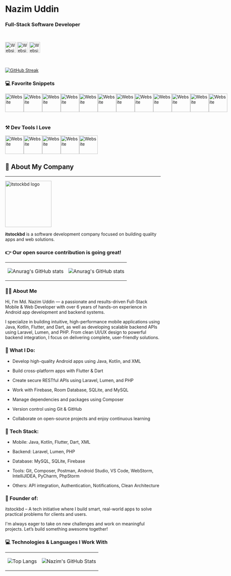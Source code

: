 # Nazim Uddin

### Full-Stack Software Developer

<br>

<div style="display: flex">

<a href="https://dscappstudio.com/"> <img src="assets/website.svg" alt="Website" height="35px" width="auto"></a>
<a href="https://www.linkedin.com/in/codewithnazim/"> <img src="assets/linkedin.svg" alt="Website" height="35px" width="auto"></a>
<a href="https://www.facebook.com/appdev.nazim"> <img src="assets/facebook.svg" alt="Website" height="35px" width="auto"></a>

</div>

<br>


[![GitHub Streak](https://github-readme-streak-stats.herokuapp.com?user=nazimudev&theme=merko)](https://git.io/streak-stats)

### 💻 Favorite Snippets

<div style="display: flex">

<img src="assets/tach/java.svg" alt="Website" height="60px" width="60px">
<img src="assets/tach/flutter.svg" alt="Website" height="60px" width="60px">
<img src="assets/tach/php.svg" alt="Website" height="60px" width="60px">
<img src="assets/tach/kotlin.svg" alt="Website" height="60px" width="60px">
<img src="assets/tach/laravel.svg" alt="Website" height="60px" width="60px">
<img src="assets/tach/vue.svg" alt="Website" height="60px" width="60px">
<img src="assets/tach/mangodb.svg" alt="Website" height="60px" width="60px">
<img src="assets/tach/phpserver.svg" alt="Website" height="60px" width="60px">
<img src="assets/tach/sql.svg" alt="Website" height="60px" width="60px">
<img src="assets/tach/sqlite.svg" alt="Website" height="60px" width="60px">
<img src="assets/tach/react.svg" alt="Website" height="60px" width="60px">
<img src="assets/tach/python.svg" alt="Website" height="60px" width="60px">

</div>

<br>

### ⚒️ Dev Tools I Love

<div style="display: flex">

<img src="assets/tach/android-studio.svg" alt="Website" height="60px" width="60px">
<img src="assets/tach/vs-code.svg" alt="Website" height="60px" width="60px">
<img src="assets/tach/intelligide.svg" alt="Website" height="60px" width="60px">
<img src="assets/tach/pycharm.svg" alt="Website" height="60px" width="60px">
<img src="assets/tach/webstrom.svg" alt="Website" height="60px" width="60px">
</div>

## 🏢 About My Company
___
<div>
    <p>
        <a href="https://itstockbd.com/" ><img src="assets/itstockbd.svg" alt="itstockbd logo" width="150"/></a>
    </p>
</div>


**itstockbd** is a software development company focused on building quality apps and web solutions.



### 👉 Our open source contribution is going great!

<table>
<tbody>
<tr>
<td>
<div style="cursor: pointer" href="https://github.com/nazimudev/Java" >

![Anurag's GitHub stats](https://github-readme-stats.vercel.app/api/pin/?username=nazimudev&repo=Java&show_icons=true&theme=radical)

</div>
</td>

<td>
<div style="cursor: pointer" href="https://github.com/nazimudev/atch-The-Ball-Python-Game" >

![Anurag's GitHub stats](https://github-readme-stats.vercel.app/api/pin/?username=nazimudev&repo=atch-The-Ball-Python-Game&theme=merko)

</div>
</td>

</tr>
</tbody>
</table>

### 👨‍💻 About Me

Hi, I'm Md. Nazim Uddin — a passionate and results-driven Full-Stack Mobile & Web Developer with over 6 
years of hands-on experience in Android app development and backend systems.

I specialize in building intuitive, high-performance mobile applications using Java, Kotlin, Flutter, 
and Dart, as well as developing scalable backend APIs using Laravel, Lumen, and PHP. From clean UI/UX 
design to powerful backend integration, I focus on delivering complete, user-friendly solutions.

### 🚀 What I Do:
- Develop high-quality Android apps using Java, Kotlin, and XML

- Build cross-platform apps with Flutter & Dart

- Create secure RESTful APIs using Laravel, Lumen, and PHP

- Work with Firebase, Room Database, SQLite, and MySQL

- Manage dependencies and packages using Composer

- Version control using Git & GitHub

- Collaborate on open-source projects and enjoy continuous learning

### 🧰 Tech Stack:
- Mobile: Java, Kotlin, Flutter, Dart, XML

- Backend: Laravel, Lumen, PHP

- Database: MySQL, SQLite, Firebase

- Tools: Git, Composer, Postman, Android Studio, VS Code, WebStorm, IntelliJIDEA, PyCharm, PhpStorm

- Others: API integration, Authentication, Notifications, Clean Architecture


### 🏢 Founder of:
itstockbd – A tech initiative where I build smart, real-world apps to solve practical 
problems for clients and users.

I'm always eager to take on new challenges and work on meaningful projects. 
Let’s build something awesome together!

### 💻 Technologies & Languages I Work With

<table>
<tbody>
<tr>
<td>
<div style="cursor: pointer" href="https://github.com/nazimudev/Java" >

![Top Langs](https://github-readme-stats.vercel.app/api/top-langs/?username=nazimudev&layout=donut&theme=merko)

</div>
</td>

<td>
<div style="cursor: pointer" href="https://github.com/nazimudev/atch-The-Ball-Python-Game" >

![Nazim's GitHub Stats](https://github-readme-stats.vercel.app/api?username=nazimudev&show_icons=true&theme=tokyonight)

</div>
</td>

</tr>
</tbody>
</table>


